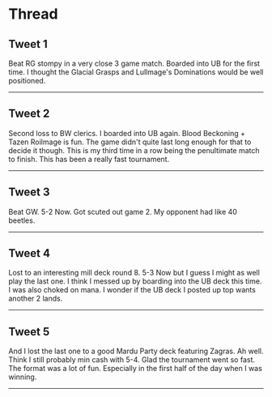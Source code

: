 # Thread

## Tweet 1

Beat RG stompy in a very close 3 game match. Boarded into UB for the first time. I thought the Glacial Grasps and Lullmage's Dominations would be well positioned.

---

## Tweet 2

Second loss to BW clerics. I boarded into UB again. Blood Beckoning + Tazen Roilmage is fun. The game didn't quite last long enough for that to decide it though. This is my third time in a row being the penultimate match to finish. This has been a really fast tournament.

---

## Tweet 3

Beat GW. 5-2 Now. Got scuted out game 2. My opponent had like 40 beetles.

---

## Tweet 4

Lost to an interesting mill deck round 8. 5-3 Now but I guess I might as well play the last one. I think I messed up by boarding into the UB deck this time. I was also choked on mana. I wonder if the UB deck I posted up top wants another 2 lands.

---

## Tweet 5

And I lost the last one to a good Mardu Party deck featuring Zagras. Ah well. Think I still probably min cash with 5-4. Glad the tournament went so fast. The format was a lot of fun. Especially in the first half of the day when I was winning.

---

